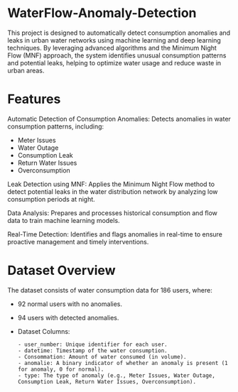# WaterFlow-Anomaly-Detection

This project is designed to automatically detect consumption anomalies and leaks in urban water networks using machine learning and deep learning techniques. By leveraging advanced algorithms and the Minimum Night Flow (MNF) approach, the system identifies unusual consumption patterns and potential leaks, helping to optimize water usage and reduce waste in urban areas.

# Features

Automatic Detection of Consumption Anomalies: Detects anomalies in water consumption patterns, including:

- Meter Issues
- Water Outage
- Consumption Leak
- Return Water Issues
- Overconsumption
  
Leak Detection using MNF: Applies the Minimum Night Flow method to detect potential leaks in the water distribution network by analyzing low consumption periods at night.

Data Analysis: Prepares and processes historical consumption and flow data to train machine learning models.

Real-Time Detection: Identifies and flags anomalies in real-time to ensure proactive management and timely interventions.

# Dataset Overview

The dataset consists of water consumption data for 186 users, where:

- 92 normal users with no anomalies.
- 94 users with detected anomalies.
  
- Dataset Columns:

      - user_number: Unique identifier for each user.
      - datetime: Timestamp of the water consumption.
      - Consommation: Amount of water consumed (in volume).
      - anomalie: A binary indicator of whether an anomaly is present (1 for anomaly, 0 for normal).
      - type: The type of anomaly (e.g., Meter Issues, Water Outage, Consumption Leak, Return Water Issues, Overconsumption).
